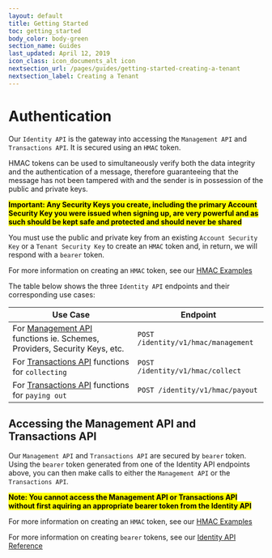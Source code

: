 ```yaml
---
layout: default
title: Getting Started
toc: getting_started
body_color: body-green
section_name: Guides
last_updated: April 12, 2019
icon_class: icon_documents_alt icon
nextsection_url: /pages/guides/getting-started-creating-a-tenant
nextsection_label: Creating a Tenant
---
```

# Authentication
Our `Identity API` is the gateway into accessing the `Management API` and `Transactions API`. It is secured using an `HMAC` token.

HMAC tokens can be used to simultaneously verify both the data integrity and the authentication of a message,
therefore guaranteeing that the message has not been tampered with and the sender is in possession of the public and private keys.

**<mark>Important: Any Security Keys you create, including the primary Account Security Key you were issued when signing up, are very powerful and as such should be kept safe and protected and should never be shared</mark>**

You must use the public and private key from an existing `Account Security Key` or a `Tenant Security Key` to create an `HMAC` token and, in return, 
we will respond with a `bearer` token. 

For more information on creating an `HMAC` token, see our [HMAC Examples](https://github.com/Imburse-Payments/hmac-examples)

The table below shows the three `Identity API` endpoints and their corresponding use cases:

Use Case | Endpoint
-|-
For [Management API](#management-api) functions ie. Schemes, Providers, Security Keys, etc. | `POST /identity/v1/hmac/management`
For [Transactions API](#transactions-api) functions for `collecting` | `POST /identity/v1/hmac/collect`
For [Transactions API](#transactions-api) functions for `paying out` | `POST /identity/v1/hmac/payout`

## Accessing the Management API and Transactions API

Our `Management API` and `Transactions API` are secured by `bearer` token. 
Using the `bearer` token generated from one of the Identity API endpoints above, you can then make calls to either the `Management API` or the `Transactions API`.

**<mark>Note: You cannot access the Management API or Transactions API without first aquiring an appropriate bearer token from the Identity API</mark>**

For more information on creating an `HMAC` token, see our [HMAC Examples](https://github.com/Imburse-Payments/hmac-examples)

For more information on creating `bearer` tokens, see our [Identity API Reference](https://api-docs.imbursepayments.com/#f6bf99b9-ca03-47b5-a667-8e1a5a625b0e)
